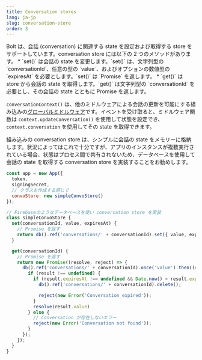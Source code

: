```yaml
---
title: Conversation stores
lang: ja-jp
slug: conversation-store
order: 3
---
```


<div class="section-content">
Bolt は、会話 (conversation) に関連する state を設定および取得する store をサポートしています。conversation store には以下の 2 つのメソッドがあります。
* `set()` は会話の state を変更します。`set()` は、文字列型の `conversationId`、任意の型の `value`、およびオプションの数値型の `expiresAt` を必要とします。`set()` は `Promise` を返します。
* `get()` は store から会話の state を取得します。`get()` は文字列型の `conversationId` を必要とし、その会話の state とともに Promise を返します。

`conversationContext()` は、他のミドルウェアによる会話の更新を可能にする組み込みの[グローバルミドルウェア](#global-middleware)です。イベントを受け取ると、ミドルウェア関数は `context.updateConversation()` を使用して状態を設定でき、`context.conversation` を使用してその state を取得できます。

組み込みの conversation store は、シンプルに会話の state をメモリーに格納します。状況によってはこれで十分ですが、アプリのインスタンスが複数実行されている場合、状態はプロセス間で共有されないため、データベースを使用して会話の state を取得する conversation store を実装することをお勧めします。
</div>

```javascript
const app = new App({
  token,
  signingSecret,
  // クラスを作成する感じで
  convoStore: new simpleConvoStore()
});

// Firebaseのようなデータベースを使い conversation store を実装
class simpleConvoStore {
  set(conversationId, value, expiresAt) {
    // Promise を返す
    return db().ref('conversations/' + conversationId).set({ value, expiresAt });
  }

  get(conversationId) {
    // Promise を返す
    return new Promise((resolve, reject) => {
      db().ref('conversations/' + conversationId).once('value').then((result) => {
        if (result !== undefined) {
          if (result.expiresAt !== undefined && Date.now() > result.expiresAt) {
            db().ref('conversations/' + conversationId).delete();

            reject(new Error('Conversation expired'));
          }
          resolve(result.value)
        } else {
          // Conversation が存在しないエラー
          reject(new Error('Conversation not found'));
        }
      });
    });
  }
}
```
